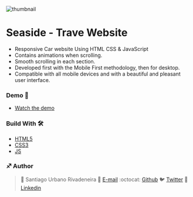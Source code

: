 
![thumbnail](https://user-images.githubusercontent.com/60886336/195116870-9821c8a4-861a-4756-8459-c96b7c2c23df.jpg)
# Seaside - Trave Website


- Responsive Car website Using HTML CSS & JavaScript
- Contains animations when scrolling.
- Smooth scrolling in each section.
- Developed first with the Mobile First methodology, then for desktop.
- Compatible with all mobile devices and with a beautiful and pleasant user interface.

### Demo 🚢
- [Watch the demo](https://sanurb.github.io/seaside/)

### Build With 🛠️ 
* [HTML5](https://developer.mozilla.org/en-US/docs/Glossary/HTML5)
* [CSS3](https://developer.mozilla.org/en-US/docs/Web/CSS)
* [JS]()

### :sagittarius: Author
> :man: Santiago Urbano Rivadeneira
> :e-mail: [E-mail](dsanturban@gmail.com)
> :octocat: [Github](https://github.com/sanurb)
> :bird: [Twitter](https://twitter.com/dsanturban)
> :blue_book: [Linkedin](https://www.linkedin.com/in/sanurb)
